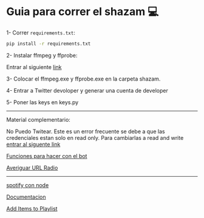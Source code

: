 # Guia para correr el shazam 💻
1- Correr `requirements.txt`:
```bash 
pip install -r requirements.txt
```
2- Instalar ffmpeg y ffprobe:

Entrar al siguiente [link](https://github.com/BtbN/FFmpeg-Builds/releases/download/latest/ffmpeg-master-latest-win64-gpl.zip)

3- Colocar el ffmpeg.exe y ffprobe.exe en la carpeta shazam.

4- Entrar a Twitter devoloper y generar una cuenta de developer

5- Poner las keys en keys.py

---

Material complementario:

No Puedo Twitear. Este es un error frecuente se debe a que las credenciales estan solo en read only. Para cambiarlas a read and write [entrar al siguente link](https://stackoverflow.com/questions/70769239/how-to-enable-the-post-permission-on-twitter-developer-app)

[Funciones para hacer con el bot](https://dev.to/twitterdev/a-comprehensive-guide-for-using-the-twitter-api-v2-using-tweepy-in-python-15d9)

[Averiguar URL Radio](https://github.com/andreztz/pyradios)

---

[spotify con node](https://www.youtube.com/watch?v=BxXsxI0ts0o)

[Documentacion](https://developer.spotify.com/documentation/general/guides/working-with-playlists/#reading-a-playlist)

[Add Items to Playlist](https://developer.spotify.com/documentation/web-api/reference/#/operations/add-tracks-to-playlist)